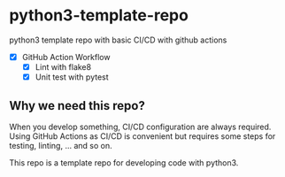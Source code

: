 # python3-template-repo

python3 template repo with basic CI/CD with github actions

- [x] GitHub Action Workflow
  - [x] Lint with flake8
  - [x] Unit test with pytest

## Why we need this repo?

When you develop something, CI/CD configuration are always required.
Using GitHub Actions as CI/CD is convenient but requires some steps for testing, linting, ... and so on.

This repo is a template repo for developing code with python3.
